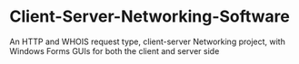 # Client-Server-Networking-Software
An HTTP and WHOIS request type, client-server Networking project, with Windows Forms GUIs for both the client and server side
